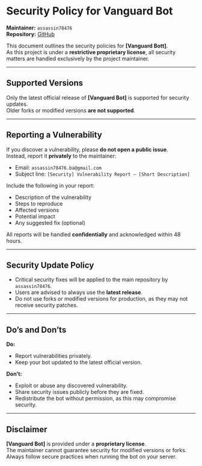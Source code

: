 # Security Policy for Vanguard Bot

**Maintainer:** `assassin78476`  
**Repository:** [GitHub](https://github.com/Sentinel-Developement/Vanguard-Bot)  

This document outlines the security policies for **[Vanguard Bott]**.  
As this project is under a **restrictive proprietary license**, all security matters are handled exclusively by the project maintainer.

---

## Supported Versions

Only the latest official release of **[Vanguard Bot]** is supported for security updates.  
Older forks or modified versions **are not supported**.

---

## Reporting a Vulnerability

If you discover a vulnerability, please **do not open a public issue**.  
Instead, report it **privately** to the maintainer:

- Email: `assassin78476.ba@gmail.com`  
- Subject line: `[Security] Vulnerability Report – [Short Description]`

Include the following in your report:

- Description of the vulnerability  
- Steps to reproduce  
- Affected versions  
- Potential impact  
- Any suggested fix (optional)  

All reports will be handled **confidentially** and acknowledged within 48 hours.

---

## Security Update Policy

- Critical security fixes will be applied to the main repository by `assassin78476`.  
- Users are advised to always use the **latest release**.  
- Do not use forks or modified versions for production, as they may not receive security patches.

---

## Do’s and Don’ts

**Do:**  
- Report vulnerabilities privately.  
- Keep your bot updated to the latest official version.  

**Don’t:**  
- Exploit or abuse any discovered vulnerability.  
- Share security issues publicly before they are fixed.  
- Redistribute the bot without permission, as this may compromise security.

---

## Disclaimer

**[Vanguard Bot]** is provided under a **proprietary license**.  
The maintainer cannot guarantee security for modified versions or forks.  
Always follow secure practices when running the bot on your server.
